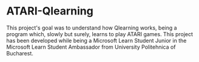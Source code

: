 # ATARI-Qlearning
This project's goal was to understand how Qlearning works, being a program which, slowly but surely, learns to play ATARI games. This project has been developed while being a Microsoft Learn Student Junior in the Microsoft Learn Student Ambassador from University Politehnica of Bucharest.
